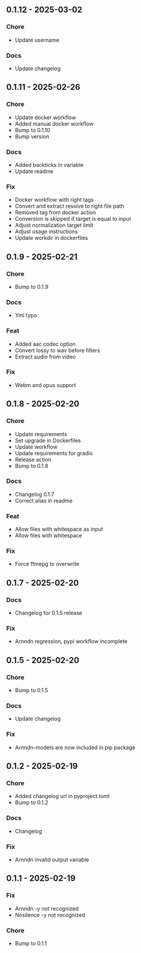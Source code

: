 ## 0.1.12 - 2025-03-02
### Chore
- Update username

### Docs
- Update changelog

## 0.1.11 - 2025-02-26
### Chore
- Update docker workflow
- Added manual docker workflow
- Bump to 0.1.10
- Bump version

### Docs
- Added backticks in variable
- Update readme

### Fix
- Docker workflow with right tags
- Convert and extract resolve to right file path
- Removed tag from docker action
- Conversion is skipped if target is equal to input
- Adjust normalization target limit
- Adjust usage instructions
- Update workdir in dockerfiles

## 0.1.9 - 2025-02-21
### Chore
- Bump to 0.1.9

### Docs
- Yml typo

### Feat
- Added aac codec option
- Convert lossy to wav before filters
- Extract audio from video

### Fix
- Webm and opus support

## 0.1.8 - 2025-02-20
### Chore
- Update requirements
- Set upgrade in Dockerfiles
- Update workflow
- Update requirements for gradio
- Release action
- Bump to 0.1.8

### Docs
- Changelog 0.1.7
- Correct alias in readme

### Feat
- Allow files with whitespace as input
- Allow files with whitespace

### Fix
- Force ffmepg to overwrite

## 0.1.7 - 2025-02-20
### Docs
- Changelog for 0.1.5 release

### Fix
- Arnndn regression, pypi workflow incomplete

## 0.1.5 - 2025-02-20
### Chore
- Bump to 0.1.5

### Docs
- Update changelog

### Fix
- Arnndn-models are now included in pip package

## 0.1.2 - 2025-02-19
### Chore
- Added changelog url in pyproject.toml
- Bump to 0.1.2

### Docs
- Changelog

### Fix
- Arnndn invalid output variable

## 0.1.1 - 2025-02-19
### Fix
- Arnndn -y not recognized
- Nosilence -y not recognized

### Chore
- Bump to 0.1.1

